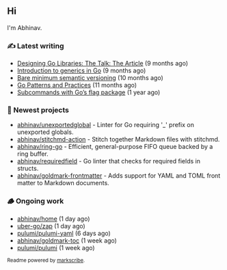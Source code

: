 ## Hi

I'm Abhinav.

### ✍️ Latest writing


- [Designing Go Libraries: The Talk: The Article](https://abhinavg.net/2022/12/06/designing-go-libraries/) (9 months ago)
- [Introduction to generics in Go](https://abhinavg.net/2022/11/23/generics-intro/) (9 months ago)
- [Bare minimum semantic versioning](https://abhinavg.net/2022/11/07/semver/) (10 months ago)
- [Go Patterns and Practices](https://abhinavg.net/2022/09/19/go-patterns-and-practices-talk/) (11 months ago)
- [Subcommands with Go’s flag package](https://abhinavg.net/2022/08/13/flag-subcommand/) (1 year ago)

### 🌱 Newest projects


- [abhinav/unexportedglobal](https://github.com/abhinav/unexportedglobal) - Linter for Go requiring &#39;_&#39; prefix on unexported globals.
- [abhinav/stitchmd-action](https://github.com/abhinav/stitchmd-action) - Stitch together Markdown files with stitchmd.
- [abhinav/ring-go](https://github.com/abhinav/ring-go) - Efficient, general-purpose FIFO queue backed by a ring buffer.
- [abhinav/requiredfield](https://github.com/abhinav/requiredfield) - Go linter that checks for required fields in structs.
- [abhinav/goldmark-frontmatter](https://github.com/abhinav/goldmark-frontmatter) - Adds support for YAML and TOML front matter to Markdown documents.

### 🪵 Ongoing work


- [abhinav/home](https://github.com/abhinav/home) (1 day ago)
- [uber-go/zap](https://github.com/uber-go/zap) (1 day ago)
- [pulumi/pulumi-yaml](https://github.com/pulumi/pulumi-yaml) (6 days ago)
- [abhinav/goldmark-toc](https://github.com/abhinav/goldmark-toc) (1 week ago)
- [pulumi/pulumi](https://github.com/pulumi/pulumi) (1 week ago)

<sub>Readme powered by [markscribe](https://github.com/muesli/markscribe).</sub>
